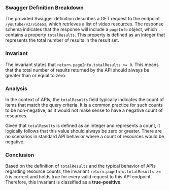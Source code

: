 ### Swagger Definition Breakdown
The provided Swagger definition describes a GET request to the endpoint `/youtube/v3/videos`, which retrieves a list of video resources. The response schema indicates that the response will include a `pageInfo` object, which contains a property `totalResults`. This property is defined as an integer that represents the total number of results in the result set.

### Invariant
The invariant states that `return.pageInfo.totalResults >= 0`. This means that the total number of results returned by the API should always be greater than or equal to zero.

### Analysis
In the context of APIs, the `totalResults` field typically indicates the count of items that match the query criteria. It is a common practice for such counts to be non-negative, as it would not make sense to have a negative count of resources. 

Given that `totalResults` is defined as an integer and represents a count, it logically follows that this value should always be zero or greater. There are no scenarios in standard API behavior where a count of resources would be negative. 

### Conclusion
Based on the definition of `totalResults` and the typical behavior of APIs regarding resource counts, the invariant `return.pageInfo.totalResults >= 0` is correct and holds true for every valid request to this API endpoint. Therefore, this invariant is classified as a **true-positive**.
